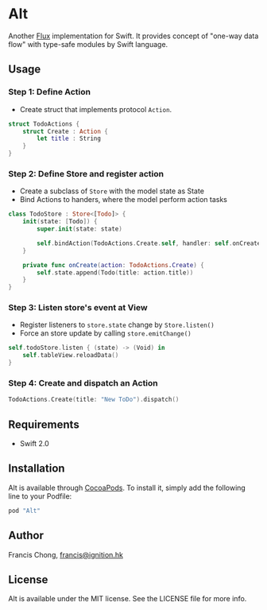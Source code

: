 # Alt

Another [Flux](https://facebook.github.io/flux/) implementation for Swift. It provides concept of "one-way data flow" with type-safe modules by Swift language.

## Usage

### Step 1: Define Action

- Create struct that implements protocol ``Action``.

```swift
struct TodoActions {
    struct Create : Action {
        let title : String
    }
}
```

### Step 2: Define Store and register action

- Create a subclass of ``Store`` with the model state as State
- Bind Actions to handers, where the model perform action tasks

```swift
class TodoStore : Store<[Todo]> {
    init(state: [Todo]) {
        super.init(state: state)

        self.bindAction(TodoActions.Create.self, handler: self.onCreate)
    }

    private func onCreate(action: TodoActions.Create) {
        self.state.append(Todo(title: action.title))
    }
}
```

### Step 3: Listen store's event at View

- Register listeners to ``store.state`` change by ``Store.listen()``
- Force an store update by calling ``store.emitChange()``

```swift
self.todoStore.listen { (state) -> (Void) in
    self.tableView.reloadData()
}
```

### Step 4: Create and dispatch an Action

```swift
TodoActions.Create(title: "New ToDo").dispatch()
```

## Requirements

- Swift 2.0

## Installation

Alt is available through [CocoaPods](http://cocoapods.org). To install
it, simply add the following line to your Podfile:

```ruby
pod "Alt"
```

## Author

Francis Chong, francis@ignition.hk

## License

Alt is available under the MIT license. See the LICENSE file for more info.